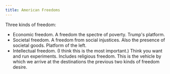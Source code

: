 ```yaml
---
title: American Freedoms
---
```


Three kinds of freedom:
 - Economic freedom. A freedom the spectre of poverty. Trump's platform.
 - Societal freedom. A freedom from social injustices. Also the presence of societal goods. Platform of the left.
 - Intellectual freedom. (I think this is the most important.) Think you want and run experiments. Includes religious freedom. This is the vehicle by which we arrive at the destinations the previous two kinds of freedom desire.

